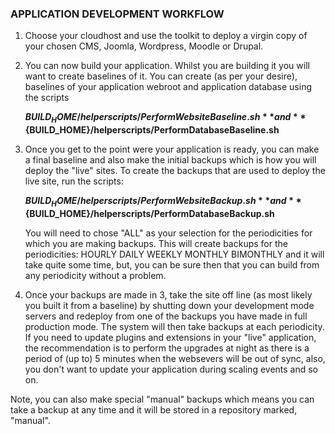 ### APPLICATION DEVELOPMENT WORKFLOW

1. Choose your cloudhost and use the toolkit to deploy a virgin copy of your chosen CMS, Joomla, Wordpress, Moodle or Drupal. 
2. You can now build your application. Whilst you are building it you will want to create baselines of it. You can create (as per your desire), baselines of your application webroot and application database using the scripts 

    **${BUILD_HOME}/helperscripts/PerformWebsiteBaseline.sh**
and
    **${BUILD_HOME}/helperscripts/PerformDatabaseBaseline.sh**
    
 3. Once you get to the point were your application is ready, you can make a final baseline and also make the initial backups which is how you will deploy the "live" sites. To create the backups that are used to deploy the live site, run the scripts:

    **${BUILD_HOME}/helperscripts/PerformWebsiteBackup.sh**
and
    **${BUILD_HOME}/helperscripts/PerformDatabaseBackup.sh**
    
    You will need to chose "ALL" as your selection for the periodicities for which you are making backups. This will create backups for the periodicities: HOURLY DAILY WEEKLY MONTHLY BIMONTHLY and it will take quite some time, but, you can be sure then that you can build from any periodicity without a problem. 
    
4. Once your backups are made in 3, take the site off line (as most likely you built it from a baseline) by shutting down your development mode servers and redeploy from one of the backups you have made in full production mode. The system will then take backups at each periodicity. If you need to update plugins and extensions in your "live" application, the recommendation is to perform the upgrades at night as there is a period of (up to) 5 minutes when the websevers will be out of sync, also, you don't want to update your application during scaling events and so on. 

Note, you can also make special "manual" backups which means you can take a backup at any time and it will be stored in a repository marked, "manual". 

